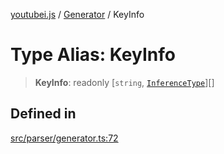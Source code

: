 [youtubei.js](../../../README.md) / [Generator](../README.md) / KeyInfo

# Type Alias: KeyInfo

> **KeyInfo**: readonly [`string`, [`InferenceType`](InferenceType.md)][]

## Defined in

[src/parser/generator.ts:72](https://github.com/LuanRT/YouTube.js/blob/eb21af33db708f0355f4fb15881f5d4fabc7b06c/src/parser/generator.ts#L72)
